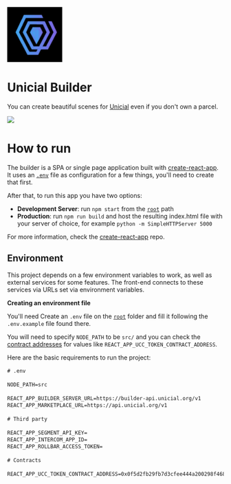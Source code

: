 <img src="./unicial.png" height="128" width="128" />

# Unicial Builder 

You can create beautiful scenes for [Unicial](https://unicial.org) even if you don't own a parcel.

![](https://github.com/unicial/builder/blob/master/public/images/intro.gif)

# How to run

The builder is a SPA or single page application built with [create-react-app](https://github.com/facebook/create-react-app). It uses an [`.env`](#environment) file as configuration for a few things, you'll need to create that first.

After that, to run this app you have two options:

- **Development Server**: run `npm start` from the [`root`](https://github.com/unicial/builder/tree/master) path
- **Production**: run `npm run build` and host the resulting index.html file with your server of choice, for example `python -m SimpleHTTPServer 5000`

For more information, check the [create-react-app](https://github.com/facebook/create-react-app) repo.

## Environment

This project depends on a few environment variables to work, as well as external services for some features.
The front-end connects to these services via URLs set via environment variables.

**Creating an environment file**

You'll need Create an `.env` file on the [`root`](https://github.com/unicial/builder/tree/master) folder and fill it following the `.env.example` file found there.

You will need to specify `NODE_PATH` to be `src/` and you can check the [contract addresses](https://raw.githubusercontent.com/unicial/contracts/gh-pages/addresses.json) for values like `REACT_APP_UCC_TOKEN_CONTRACT_ADDRESS`.

Here are the basic requirements to run the project:

```
# .env

NODE_PATH=src

REACT_APP_BUILDER_SERVER_URL=https://builder-api.unicial.org/v1
REACT_APP_MARKETPLACE_URL=https://api.unicial.org/v1

# Third party

REACT_APP_SEGMENT_API_KEY=
REACT_APP_INTERCOM_APP_ID=
REACT_APP_ROLLBAR_ACCESS_TOKEN=

# Contracts

REACT_APP_UCC_TOKEN_CONTRACT_ADDRESS=0x0f5d2fb29fb7d3cfee444a200298f468908cc942
```
